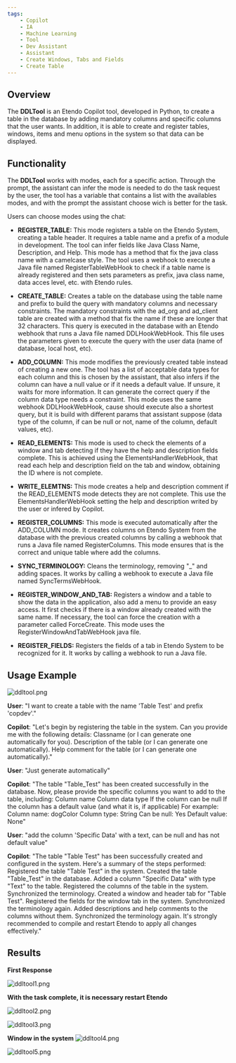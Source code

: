```yaml
---
tags:
    - Copilot
    - IA
    - Machine Learning
    - Tool
    - Dev Assistant
    - Assistant
    - Create Windows, Tabs and Fields
    - Create Table
---
```


## Overview

The **DDLTool** is an Etendo Copilot tool, developed in Python, to create a table in the database by adding mandatory columns and specific columns that the user wants. In addition, it is able to create and register tables, windows, items and menu options in the system so that data can be displayed.

## Functionality

The **DDLTool** works with modes, each for a specific action. Through the prompt, the assistant can infer the mode is needed to do the task request by the user, the tool has a variable that contains a list with the availables modes, and with the prompt the assistant choose wich is better for the task.

Users can choose modes using the chat:

- **REGISTER_TABLE:** This mode registers a table on the Etendo System, creating a table header. It requires a table name and a prefix of a module in development. The tool can infer fields like Java Class Name, Description, and Help. This mode has a method that fix the java class name with a camelcase style. The tool uses a webhook to execute a Java file named RegisterTableWebHook to check if a table name is already registered and then sets parameters as prefix, java class name, data acces level, etc. with Etendo rules.

- **CREATE_TABLE:** Creates a table on the database using the table name and prefix to build the query with mandatory columns and necessary constraints. The mandatory constraints with the ad_org and ad_client table are created with a method that fix the name if these are longer that 32 characters. This query is executed in the database with an Etendo webhook that runs a Java file named DDLHookWebHook. This file uses the parameters given to execute the query with the user data (name of database, local host, etc).

- **ADD_COLUMN:** This mode modifies the previously created table instead of creating a new one. The tool has a list of acceptable data types for each column and this is chosen by the assistant, that also infers if the column can have a null value or if it needs a default value. If unsure, it waits for more information. It can generate the correct query if the column data type needs a constraint. This mode uses the same webhook DDLHookWebHook, cause should execute also a shortest query, but it is build with different params that assistant suppose (data type of the column, if can be null or not, name of the column, default values, etc).

- **READ_ELEMENTS:** This mode is used to check the elements of a window and tab detecting if they have the help and description fields complete. This is achieved using the ElementsHandlerWebHook, that read each help and description field on the tab and window, obtaining the ID where is not complete.

- **WRITE_ELEMTNS:** This mode creates a help and description comment if the READ_ELEMENTS mode detects they are not complete. This use the ElementsHandlerWebHook setting the help and description writed by the user or infered by Copilot.

- **REGISTER_COLUMNS:** This mode is executed automatically after the ADD_COLUMN mode. It creates columns on Etendo System from the database with the previous created columns by calling a webhook that runs a Java file named RegisterColumns. This mode ensures that is the correct and unique table where add the columns.

- **SYNC_TERMINOLOGY:** Cleans the terminology, removing "_" and adding spaces. It works by calling a webhook to execute a Java file named SyncTermsWebHook.

- **REGISTER_WINDOW_AND_TAB:** Registers a window and a table to show the data in the application, also add a menu to provide an easy access. It first checks if there is a window already created with the same name. If necessary, the tool can force the creation with a parameter called ForceCreate. This mode uses the RegisterWindowAndTabWebHook java file.

- **REGISTER_FIELDS:** Registers the fields of a tab in Etendo System to be recognized for it. It works by calling a webhook to run a Java file.

## Usage Example 

![ddltool.png](../../../assets/developer-guide/etendo-copilot/available-tools/DDLTool.png)

**User**: "I want to create a table with the name 'Table Test' and prefix 'copdev'."

**Copilot**: "Let's begin by registering the table in the system.
Can you provide me with the following details:
Classname (or I can generate one automatically for you).
Description of the table (or I can generate one automatically).
Help comment for the table (or I can generate one automatically)."

**User**: "Just generate automatically"

**Copilot**: "The table "Table_Test" has been created successfully in the database.
Now, please provide the specific columns you want to add to the table, including:
Column name
Column data type
If the column can be null
If the column has a default value (and what it is, if applicable)
For example:
Column name: dogColor
Column type: String
Can be null: Yes
Default value: None"

**User**: "add the column 'Specific Data' with a text, can be null and has not default value"

**Copilot**: "The table "Table Test" has been successfully created and configured in the system. Here's a summary of the steps performed:
Registered the table "Table Test" in the system.
Created the table "Table_Test" in the database.
Added a column "Specific Data" with type "Text" to the table.
Registered the columns of the table in the system.
Synchronized the terminology.
Created a window and header tab for "Table Test".
Registered the fields for the window tab in the system.
Synchronized the terminology again.
Added descriptions and help comments to the columns without them.
Synchronized the terminology again.
It's strongly recommended to compile and restart Etendo to apply all changes effectively."

## Results

**First Response**

![ddltool1.png](../../../assets/developer-guide/etendo-copilot/available-tools/DDLTool1.png)

**With the task complete, it is necessary restart Etendo**

![ddltool2.png](../../../assets/developer-guide/etendo-copilot/available-tools/DDLTool2.png)

![ddltool3.png](../../../assets/developer-guide/etendo-copilot/available-tools/DDLTool3.png)

**Window in the system**
![ddltool4.png](../../../assets/developer-guide/etendo-copilot/available-tools/DDLTool4.png)

![ddltool5.png](../../../assets/developer-guide/etendo-copilot/available-tools/DDLTool5.png)

